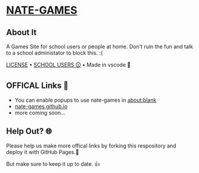 # [NATE-GAMES](https://nate-games.github.io/) 
## About It
A Games Site for school users or people at home. Don't ruin the fun and talk to a school administator to block this. :(

[LICENSE](https://github.com/nate-games/nate-games.github.io/blob/main/LICENSE.md) • [SCHOOL USERS 🛈](https://github.com/nate-games/nate-games.github.io/blob/main/SCH-USERS.md) • Made in vscode 🔵

## OFFICAL Links 🔗
- You can enable popups to use nate-games in [about:blank](https://about:blank/)
- [nate-games.github.io](https://nate-games.github.io/)
- more coming soon...
## Help Out? 🌐
Please help us make more offical links by forking this respository and deploy it with GitHub Pages.📄

But make sure to keep it up to date. 👍
